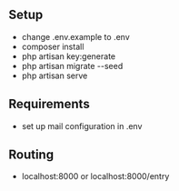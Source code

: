 
## Setup
- change .env.example to .env
- composer install
- php artisan key:generate
- php artisan migrate --seed
- php artisan serve

## Requirements

- set up mail configuration in .env

## Routing
 - localhost:8000 or localhost:8000/entry
